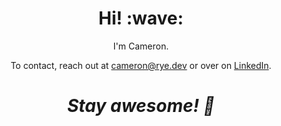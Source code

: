 <h1 align='center'>Hi! :wave:</h1>
<p align='center'>I'm Cameron.</p>
<p align='center'>To contact, reach out at <a href="https://rye.dev/">cameron@</a><a href="https://rye.dev/">rye.dev</a> or over on <a href="https://linkedin.com/">LinkedIn</a>.</p>
<h1 align='center'><i>Stay awesome! 🥺</i></h1>
